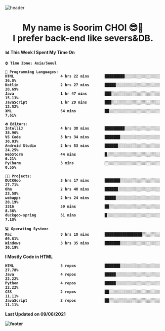 <!--
**sxxrxm/sxxrxm** is a ✨ _special_ ✨ repository because its `README.md` (this file) appears on your GitHub profile.
-->
![header](https://capsule-render.vercel.app/api?type=Waving&color=gradient&height=300&section=header&text=Soorim%20CHOI&fontSize=90&animation=twinkling&fontAlignY=40)
<h1 align="center">
  My name is <b>Soorim CHOI<b> 😎👋
  <br>
  I prefer back-end like severs&DB.
</h1>
  
<!--START_SECTION:waka-->
📊 **This Week I Spent My Time On** 

```text
⌚︎ Time Zone: Asia/Seoul

💬 Programming Languages: 
HTML                     4 hrs 22 mins       █████████░░░░░░░░░░░░░░░░   36.8% 
Kotlin                   2 hrs 27 mins       █████░░░░░░░░░░░░░░░░░░░░   20.69% 
Java                     1 hr 47 mins        ███░░░░░░░░░░░░░░░░░░░░░░   15.13% 
JavaScript               1 hr 29 mins        ███░░░░░░░░░░░░░░░░░░░░░░   12.52% 
XML                      54 mins             ██░░░░░░░░░░░░░░░░░░░░░░░   7.61%

🔥 Editors: 
IntelliJ                 4 hrs 38 mins       █████████░░░░░░░░░░░░░░░░   38.96% 
VS Code                  3 hrs 34 mins       ███████░░░░░░░░░░░░░░░░░░   30.03% 
Android Studio           2 hrs 53 mins       ██████░░░░░░░░░░░░░░░░░░░   24.25% 
WebStorm                 44 mins             █░░░░░░░░░░░░░░░░░░░░░░░░   6.21% 
PyCharm                  3 mins              ░░░░░░░░░░░░░░░░░░░░░░░░░   0.55%

🐱‍💻 Projects: 
DUCKGoo                  3 hrs 17 mins       ███████░░░░░░░░░░░░░░░░░░   27.71% 
Ohm                      2 hrs 48 mins       ██████░░░░░░░░░░░░░░░░░░░   23.58% 
webapps                  2 hrs 24 mins       █████░░░░░░░░░░░░░░░░░░░░   20.19% 
3316                     59 mins             ██░░░░░░░░░░░░░░░░░░░░░░░   8.36% 
duckgoo-spring           51 mins             █░░░░░░░░░░░░░░░░░░░░░░░░   7.18%

💻 Operating System: 
Mac                      8 hrs 18 mins       █████████████████░░░░░░░░   69.81% 
Windows                  3 hrs 35 mins       ███████░░░░░░░░░░░░░░░░░░   30.19%

```

**I Mostly Code in HTML** 

```text
HTML                     5 repos             ███████░░░░░░░░░░░░░░░░░░   27.78% 
Java                     4 repos             █████░░░░░░░░░░░░░░░░░░░░   22.22% 
Python                   4 repos             █████░░░░░░░░░░░░░░░░░░░░   22.22% 
CSS                      2 repos             ██░░░░░░░░░░░░░░░░░░░░░░░   11.11% 
JavaScript               2 repos             ██░░░░░░░░░░░░░░░░░░░░░░░   11.11%

```



 Last Updated on 09/06/2021
<!--END_SECTION:waka-->


![footer](https://capsule-render.vercel.app/api?type=Waving&section=footer&color=gradient&height=300)
